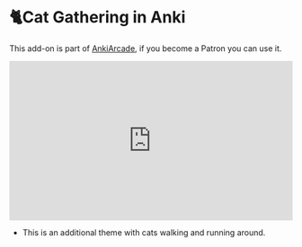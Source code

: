 # 🐈️Cat Gathering in Anki

This add-on is part of [AnkiArcade](../Home.md), if you become a Patron you can use it. 

<iframe src="https://www.youtube.com/embed/0FjSCkGsmIU?list=PLZhrgD6s-LFVsEhxRdEHf_OkGVe2YZfeo" frameborder="0" allow="accelerometer; autoplay; clipboard-write; encrypted-media; gyroscope; picture-in-picture" allowfullscreen style="aspect-ratio: 16/9; width: 100%;"></iframe>


* This is an additional theme with cats walking and running around.

